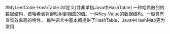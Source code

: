 #MyLeetCode-HashTable
##定义(并非单指Java中HashTable)
一种哈希散列的数据结构，该哈希表将键映射到相应的值。一种Key-Value的数据结构。一般具有查询效率高的特性。
每种语言中基本都提供了HashTable，Java中HashMap更为常用
